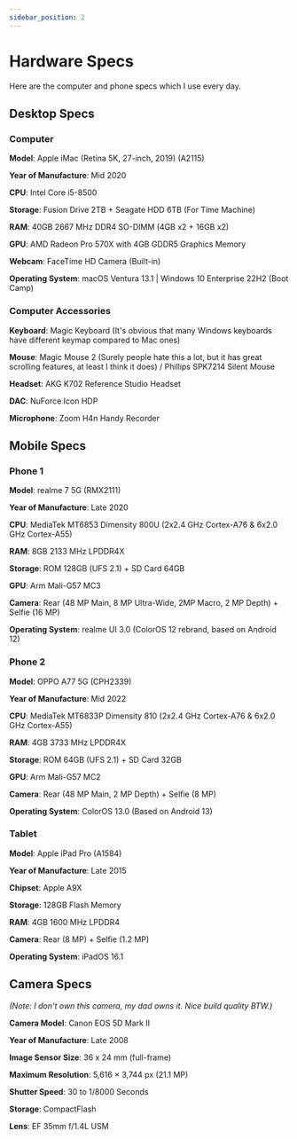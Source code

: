 ```yaml
---
sidebar_position: 2
---
```


# Hardware Specs

Here are the computer and phone specs which I use every day.

## Desktop Specs

### Computer

**Model**: Apple iMac (Retina 5K, 27-inch, 2019) (A2115)

**Year of Manufacture**: Mid 2020

**CPU**: Intel Core i5-8500

**Storage**: Fusion Drive 2TB + Seagate HDD 6TB (For Time Machine)

**RAM**: 40GB 2667 MHz DDR4 SO-DIMM (4GB x2 + 16GB x2)

**GPU**: AMD Radeon Pro 570X with 4GB GDDR5 Graphics Memory

**Webcam**: FaceTime HD Camera (Built-in)

**Operating System**: macOS Ventura 13.1 | Windows 10 Enterprise 22H2 (Boot Camp)

### Computer Accessories

**Keyboard**: Magic Keyboard (It's obvious that many Windows keyboards have different keymap compared to Mac ones)

**Mouse**: Magic Mouse 2 (Surely people hate this a lot, but it has great scrolling features, at least I think it does) / Phillips SPK7214 Silent Mouse

**Headset**: AKG K702 Reference Studio Headset

**DAC**: NuForce Icon HDP

**Microphone**: Zoom H4n Handy Recorder

## Mobile Specs

### Phone 1

**Model**: realme 7 5G (RMX2111)

**Year of Manufacture**: Late 2020

**CPU**: MediaTek MT6853 Dimensity 800U (2x2.4 GHz Cortex-A76 & 6x2.0 GHz Cortex-A55)

**RAM**: 8GB 2133 MHz LPDDR4X

**Storage**: ROM 128GB (UFS 2.1) + SD Card 64GB

**GPU**: Arm Mali-G57 MC3

**Camera**: Rear (48 MP Main, 8 MP Ultra-Wide, 2MP Macro, 2 MP Depth) + Selfie (16 MP)

**Operating System**: realme UI 3.0 (ColorOS 12 rebrand, based on Android 12)

### Phone 2

**Model**: OPPO A77 5G (CPH2339)

**Year of Manufacture**: Mid 2022

**CPU**: MediaTek MT6833P Dimensity 810 (2x2.4 GHz Cortex-A76 & 6x2.0 GHz Cortex-A55)

**RAM**: 4GB 3733 MHz LPDDR4X

**Storage**: ROM 64GB (UFS 2.1) + SD Card 32GB

**GPU**: Arm Mali-G57 MC2

**Camera**: Rear (48 MP Main, 2 MP Depth) + Selfie (8 MP)

**Operating System**: ColorOS 13.0 (Based on Android 13)

### Tablet

**Model**: Apple iPad Pro (A1584)

**Year of Manufacture**: Late 2015

**Chipset**: Apple A9X

**Storage**: 128GB Flash Memory

**RAM**: 4GB 1600 MHz LPDDR4

**Camera**: Rear (8 MP) + Selfie (1.2 MP)

**Operating System**: iPadOS 16.1

## Camera Specs

*(Note: I don't own this camera, my dad owns it. Nice build quality BTW.)*

**Camera Model**: Canon EOS 5D Mark II

**Year of Manufacture**: Late 2008

**Image Sensor Size**: 36 x 24 mm (full-frame)

**Maximum Resolution**: 5,616 × 3,744 px (21.1 MP)

**Shutter Speed**: 30 to 1/8000 Seconds

**Storage**: CompactFlash

**Lens**: EF 35mm f/1.4L USM
